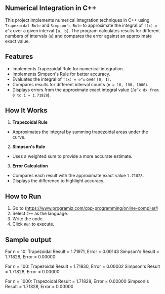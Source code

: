 
## Numerical Integration in C++ ##

This project implements numerical integration techniques in C++ using `Trapezoidal Rule` and `Simpson's Rule` to approximate the integral of `f(x) = e^x` over a given interval `[a, b]`. The program calculates results for different numbers of intervals (`n`) and compares the error against an approximate exact value.

## Features

- Implements Trapezoidal Rule for numerical integration.
- Implements Simpson's Rule for better accuracy.
- Evaluates the integral of `f(x) = e^x` over `[0, 1]`.
- Compares results for different interval counts (`n = 10, 100, 1000`).
- Displays errors from the approximate exact integral value (`∫e^x dx from 0 to 1 ≈ 1.71828`).

## How It Works

1. **Trapezoidal Rule**
- Approximates the integral by summing trapezoidal areas under the curve.

2. **Simpson's Rule**
- Uses a weighted sum to provide a more accurate estimate.

3. **Error Calculation**
- Compares each result with the approximate exact value `1.71828`.
- Displays the difference to highlight accuracy.

## How to Run 

1. Go to (https://www.programiz.com/cpp-programming/online-compiler/)
2. Select `C++` as the language.
3. Write the code.
4. Click `Run` to execute.

## Sample output

For n = 10:
Trapezoidal Result = 1.71971, Error = 0.00143
Simpson's Result   = 1.71828, Error = 0.00000

For n = 100:
Trapezoidal Result = 1.71830, Error = 0.00002
Simpson's Result   = 1.71828, Error = 0.00000

For n = 1000:
Trapezoidal Result = 1.71828, Error = 0.00000
Simpson's Result   = 1.71828, Error = 0.00000

